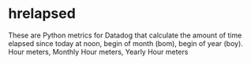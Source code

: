 # hrelapsed
These are Python metrics for Datadog that calculate the amount of time elapsed since today at noon, begin of month (bom), begin of year (boy). 
Hour meters, Monthly Hour meters, Yearly Hour meters
